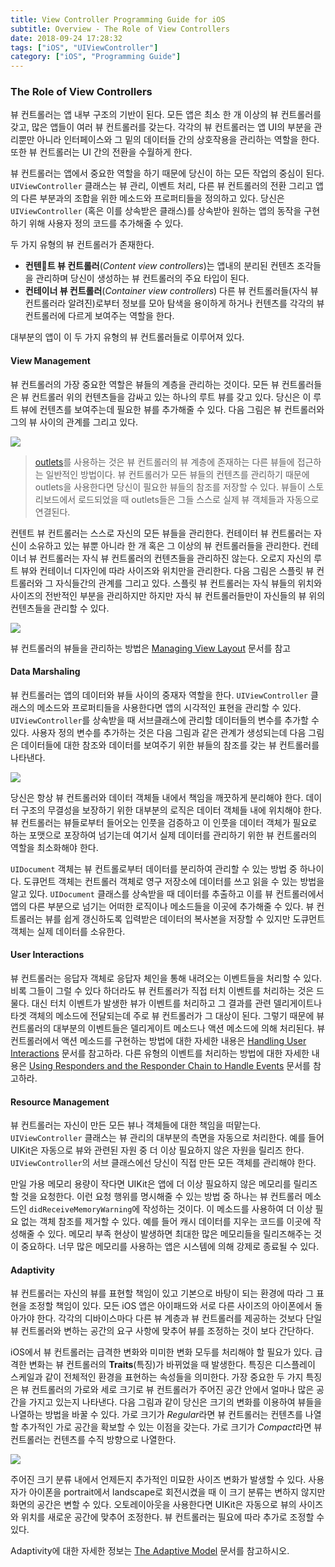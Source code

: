 ```yaml
---
title: View Controller Programming Guide for iOS
subtitle: Overview - The Role of View Controllers
date: 2018-09-24 17:28:32
tags: ["iOS", "UIViewController"]
category: ["iOS", "Programming Guide"]
---
```


### The Role of View Controllers

뷰 컨트롤러는 앱 내부 구조의 기반이 된다. 모든 앱은 최소 한 개 이상의 뷰 컨트롤러를 갖고, 많은 앱들이 여러 뷰 컨트롤러를 갖는다. 각각의 뷰 컨트롤러는 앱 UI의 부분을 관리뿐만 아니라 인터페이스와 그 밑의 데이터들 간의 상호작용을 관리하는 역할을 한다. 또한 뷰 컨트롤러는 UI 간의 전환을 수월하게 한다. 

뷰 컨트롤러는 앱에서 중요한 역할을 하기 때문에 당신이 하는 모든 작업의 중심이 된다. `UIViewController` 클래스는 뷰 관리, 이벤트 처리, 다른 뷰 컨트롤러의 전환 그리고 앱의 다른 부분과의 조합을 위한 메소드와 프로퍼티들을 정의하고 있다. 당신은 `UIViewController` (혹은 이를 상속받은 클래스)를 상속받아 원하는 앱의 동작을 구현하기 위해 사용자 정의 코드를 추가해줄 수 있다. 

두 가지 유형의 뷰 컨트롤러가 존재한다. 

- **컨텐트 뷰 컨트롤러**(*Content view controllers*)는 앱내의 분리된 컨텐츠 조각들을 관리하며 당신이 생성하는 뷰 컨트롤러의 주요 타입이 된다.
- **컨테이너 뷰 컨트롤러**(*Container view controllers*) 다른 뷰 컨트롤러들(자식 뷰 컨트롤러라 알려진)로부터 정보를 모아 탐색을 용이하게 하거나 컨텐츠를 각각의 뷰 컨트롤러에 다르게 보여주는 역할을 한다. 

대부분의 앱이 이 두 가지 유형의 뷰 컨트롤러들로 이루어져 있다. 



#### View Management

뷰 컨트롤러의 가장 중요한 역할은 뷰들의 계층을 관리하는 것이다. 모든 뷰 컨트롤러들은 뷰 컨트롤러 위의 컨텐츠들을 감싸고 있는 하나의 루트 뷰를 갖고 있다. 당신은 이 루트 뷰에 컨텐츠를 보여주는데 필요한 뷰를 추가해줄 수 있다. 다음 그림은 뷰 컨트롤러와 그의 뷰 사이의 관계를 그리고 있다. 

<img src="https://developer.apple.com/library/archive/featuredarticles/ViewControllerPGforiPhoneOS/Art/VCPG_ControllerHierarchy_fig_1-1_2x.png">

> [outlets](https://developer.apple.com/library/archive/documentation/General/Conceptual/Devpedia-CocoaApp/Outlet.html#//apple_ref/doc/uid/TP40009071-CH4)를 사용하는 것은 뷰 컨트롤러의 뷰 계층에 존재하는 다른 뷰들에 접근하는 일반적인 방법이다. 뷰 컨트롤러가 모든 뷰들의 컨텐츠를 관리하기 때문에 outlets을 사용한다면 당신이 필요한 뷰들의 참조를 저장할 수 있다. 뷰들이 스토리보드에서 로드되었을 때 outlets들은 그들 스스로 실제 뷰 객체들과 자동으로 연결된다. 

컨텐트 뷰 컨트롤러는 스스로 자신의 모든 뷰들을 관리한다. 컨테이터 뷰 컨트롤러는 자신이 소유하고 있는 뷰뿐 아니라 한 개 혹은 그 이상의 뷰 컨트롤러들을 관리한다. 컨테이너 뷰 컨트롤러는 자식 뷰 컨트롤러의 컨텐츠들을 관리하진 않는다. 오로지 자신의 루트 뷰와 컨테이너 디자인에 따라 사이즈와 위치만을 관리한다. 다음 그림은 스플릿 뷰 컨트롤러와 그 자식들간의 관계를 그리고 있다. 스플릿 뷰 컨트롤러는 자식 뷰들의 위치와 사이즈의 전반적인 부분을 관리하지만 하지만 자식 뷰 컨트롤러들만이 자신들의 뷰 위의 컨텐츠들을 관리할 수 있다.

<img src="https://developer.apple.com/library/archive/featuredarticles/ViewControllerPGforiPhoneOS/Art/VCPG_ContainerViewController_fig_1-2_2x.png"/>

뷰 컨트롤러의 뷰들을 관리하는 방법은 [Managing View Layout](https://developer.apple.com/library/archive/featuredarticles/ViewControllerPGforiPhoneOS/DefiningYourSubclass.html#//apple_ref/doc/uid/TP40007457-CH7-SW6) 문서를 참고



#### Data Marshaling 

뷰 컨트롤러는 앱의 데이터와 뷰들 사이의 중재자 역할을 한다. `UIViewController` 클래스의 메소드와 프로퍼티들을 사용한다면 앱의 시각적인 표현을 관리할 수 있다. `UIViewController`를 상속받을 때 서브클래스에 관리할 데이터들의 변수를 추가할 수 있다. 사용자 정의 변수를 추가하는 것은 다음 그림과 같은 관계가 생성되는데 다음 그림은 데이터들에 대한 참조와 데이터를 보여주기 위한 뷰들의 참조를 갖는 뷰 컨트롤러를 나타낸다. 

<img src="https://developer.apple.com/library/archive/featuredarticles/ViewControllerPGforiPhoneOS/Art/VCPG_CustomSubclasses_fig_1-3_2x.png" />

당신은 항상 뷰 컨트롤러와 데이터 객체들 내에서 책임을 깨끗하게 분리해야 한다. 데이터 구조의 무결성을 보장하기 위한 대부분의 로직은 데이터 객체들 내에 위치해야 한다. 뷰 컨트롤러는 뷰들로부터 들어오는 인풋을 검증하고 이 인풋을 데이터 객체가 필요로 하는 포맷으로 포장하여 넘기는데 여기서 실제 데이터를 관리하기 위한 뷰 컨트롤러의 역할을 최소화해야 한다.

`UIDocument` 객체는 뷰 컨트롤로부터 데이터를 분리하여 관리할 수 있는 방법 중 하나이다. 도큐먼트 객체는 컨트롤러 객체로 영구 저장소에 데이터를 쓰고 읽을 수 있는 방법을 알고 있다. `UIDocument` 클래스를 상속받을 때 데이터를 추출하고 이를 뷰 컨트롤러에서 앱의 다른 부분으로 넘기는 어떠한 로직이나 메소드들을 이곳에 추가해줄 수 있다. 뷰 컨트롤러는 뷰를 쉽게 갱신하도록 입력받은 데이터의 복사본을 저장할 수 있지만 도큐먼트 객체는 실제 데이터를 소유한다. 



#### User Interactions

뷰 컨트롤러는 응답자 객체로 응답자 체인을 통해 내려오는 이벤트들을 처리할 수 있다. 비록 그들이 그럴 수 있다 하더라도 뷰 컨트롤러가 직접 터치 이벤트를 처리하는 것은 드물다. 대신 터치 이벤트가 발생한 뷰가 이벤트를 처리하고 그 결과를 관련 델리게이트나 타겟 객체의 메소드에 전달되는데 주로 뷰 컨트롤러가 그 대상이 된다. 그렇기 때문에 뷰 컨트롤러의 대부분의 이벤트들은 델리게이트 메소드나 액션 메소드에 의해 처리된다. 뷰 컨트롤러에서 액션 메소드를 구현하는 방법에 대한 자세한 내용은 [Handling User Interactions](https://developer.apple.com/library/archive/featuredarticles/ViewControllerPGforiPhoneOS/DefiningYourSubclass.html#//apple_ref/doc/uid/TP40007457-CH7-SW11) 문서를 참고하라. 다른 유형의 이벤트를 처리하는 방법에 대한 자세한 내용은 [Using Responders and the Responder Chain to Handle Events](https://developer.apple.com/documentation/uikit/touches_presses_and_gestures/using_responders_and_the_responder_chain_to_handle_events) 문서를 참고하라.



#### Resource Management

뷰 컨트롤러는 자신이 만든 모든 뷰나 객체들에 대한 책임을 떠맡는다. `UIViewController` 클래스는 뷰 관리의 대부분의 측면을 자동으로 처리한다. 예를 들어 UIKit은 자동으로 뷰와 관련된 자원 중 더 이상 필요하지 않은 자원을 릴리즈 한다. `UIViewController`의 서브 클래스에선 당신이 직접 만든 모든 객체를  관리해야 한다. 

만일 가용 메모리 용량이 작다면 UIKit은 앱에 더 이상 필요하지 않은 메모리를 릴리즈할 것을 요청한다. 이런 요청 행위를 명시해줄 수 있는 방법 중 하나는 뷰 컨트롤러 메소드인  `didReceiveMemoryWarning`에 작성하는 것이다. 이 메소드를 사용하여 더 이상 필요 없는 객체 참조를 제거할 수 있다. 예를 들어 캐시 데이터를 지우는 코드를 이곳에 작성해줄 수 있다. 메모리 부족 현상이 발생하면 최대한 많은 메모리들을 릴리즈해주는 것이 중요하다. 너무 많은 메모리를 사용하는 앱은 시스템에 의해 강제로 종료될 수 있다.



#### Adaptivity

뷰 컨트롤러는 자신의 뷰를 표현할 책임이 있고 기본으로 바탕이 되는 환경에 따라 그 표현을 조정할 책임이 있다. 모든 iOS 앱은 아이패드와 서로 다른 사이즈의 아이폰에서 돌아가야 한다. 각각의 디바이스마다 다른 뷰 계층과 뷰 컨트롤러를 제공하는 것보다 단일 뷰 컨트롤러와 변하는 공간의 요구 사항에 맞추어 뷰를 조정하는 것이 보다 간단하다.

iOS에서 뷰 컨트롤러는 급격한 변화와 미미한 변화 모두를 처리해야 할 필요가 있다. 급격한 변화는 뷰 컨트롤러의 **Traits**(특징)가 바뀌었을 때 발생한다. 특징은 디스플레이 스케일과 같이 전체적인 환경을 표현하는 속성들을 의미한다. 가장 중요한 두 가지 특징은 뷰 컨트롤러의 가로와 세로 크기로 뷰 컨트롤러가 주어진 공간 안에서 얼마나 많은 공간을 가지고 있는지 나타낸다. 다음 그림과 같이 당신은 크기의 변화를 이용하여 뷰들을 나열하는 방법을 바꿀 수 있다. 가로 크기가 *Regular*라면 뷰 컨트롤러는 컨텐츠를 나열할 추가적인 가로 공간을 확보할 수 있는 이점을 갖는다. 가로 크기가 *Compact*라면 뷰 컨트롤러는 컨텐츠를 수직 방향으로 나열한다. 

<img src="https://developer.apple.com/library/archive/featuredarticles/ViewControllerPGforiPhoneOS/Art/VCPG_SizeClassChanges_fig_1-4_2x.png">



주어진 크기 분류 내에서 언제든지 추가적인 미묘한 사이즈 변화가 발생할 수 있다. 사용자가 아이폰을 portrait에서 landscape로 회전시켰을 때 이 크기 분류는 변하지 않지만 화면의 공간은 변할 수 있다. 오토레이아웃을 사용한다면 UIKit은 자동으로 뷰의 사이즈와 위치를 새로운 공간에 맞추어 조정한다. 뷰 컨트롤러는 필요에 따라 추가로 조정할 수 있다.

Adaptivity에 대한 자세한 정보는 [The Adaptive Model](https://developer.apple.com/library/archive/featuredarticles/ViewControllerPGforiPhoneOS/TheAdaptiveModel.html#//apple_ref/doc/uid/TP40007457-CH19-SW1) 문서를 참고하시오.